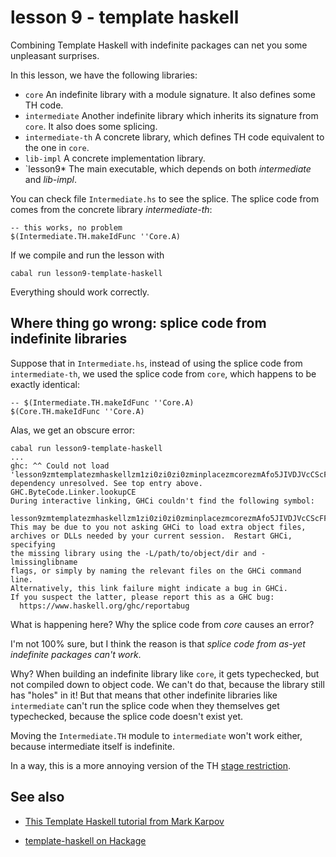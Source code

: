 # lesson 9 - template haskell

Combining Template Haskell with indefinite packages can net you some unpleasant surprises.

In this lesson, we have the following libraries:

- `core` An indefinite library with a module signature. It also defines some TH code.
- `intermediate` Another indefinite library which inherits its signature from `core`. It also does some splicing.
- `intermediate-th` A concrete library, which defines TH code equivalent to the one in `core`.
- `lib-impl` A concrete implementation library.
- `lesson9* The main executable, which depends on both *intermediate* and *lib-impl*.

You can check file `Intermediate.hs` to see the splice. The splice code from comes from the concrete library *intermediate-th*:

```
-- this works, no problem
$(Intermediate.TH.makeIdFunc ''Core.A)
```

If we compile and run the lesson with

    cabal run lesson9-template-haskell

Everything should work correctly.  

## Where thing go wrong: splice code from indefinite libraries

Suppose that in `Intermediate.hs`, instead of using the splice code from `intermediate-th`, we used
the splice code from `core`, which happens to be exactly identical:

```
-- $(Intermediate.TH.makeIdFunc ''Core.A)
$(Core.TH.makeIdFunc ''Core.A)
```

Alas, we get an obscure error:

    cabal run lesson9-template-haskell
    ...
	ghc: ^^ Could not load 'lesson9zmtemplatezmhaskellzm1zi0zi0zi0zminplacezmcorezmAfo5JIVDJVcCScFF1FkCSzz_CoreziTH_makeIdFunc_closure', dependency unresolved. See top entry above.
	GHC.ByteCode.Linker.lookupCE
	During interactive linking, GHCi couldn't find the following symbol:
	  lesson9zmtemplatezmhaskellzm1zi0zi0zi0zminplacezmcorezmAfo5JIVDJVcCScFF1FkCSzz_CoreziTH_makeIdFunc_closure
	This may be due to you not asking GHCi to load extra object files,
	archives or DLLs needed by your current session.  Restart GHCi, specifying
	the missing library using the -L/path/to/object/dir and -lmissinglibname
	flags, or simply by naming the relevant files on the GHCi command line.
	Alternatively, this link failure might indicate a bug in GHCi.
	If you suspect the latter, please report this as a GHC bug:
	  https://www.haskell.org/ghc/reportabug

What is happening here? Why the splice code from *core* causes an error?

I'm not 100% sure, but I think the reason is that *splice code from as-yet indefinite packages can't work*.

Why? When building an indefinite library like `core`, it gets typechecked, but
not compiled down to object code. We can't do that, because the library still
has "holes" in it! But that means that other indefinite libraries like
`intermediate` can't run the splice code when they themselves get typechecked,
because the splice code doesn't exist yet.

Moving the `Intermediate.TH` module to `intermediate` won't work either,
because intermediate itself is indefinite.

In a way, this is a more annoying version of the TH [stage restriction](https://markkarpov.com/tutorial/th.html#limitations-of-th).

## See also

- [This Template Haskell tutorial from Mark Karpov](https://markkarpov.com/tutorial/th.html)

- [template-haskell on Hackage](http://hackage.haskell.org/package/template-haskell)


